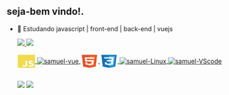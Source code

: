 ## seja-bem vindo!.

- 🌱 Estudando javascript | front-end | back-end | vuejs
   <div>
  <a href="https://github.com/samuelbra">
  <img height="180em" src="https://github-readme-stats.vercel.app/api?username=samuelbra&show_icons=true&theme=dark&include_all_commits=true&count_private=true"/>
  <img height="180em" src="https://github-readme-stats.vercel.app/api/top-langs/?username=samuelbra&layout=compact&langs_count=16&theme=dark"/>  
     
     
     
     
     
     
    <div style="display: inline_block"><br>
    <img align="center" alt="samuel-Js" height="30" width="40" src="https://raw.githubusercontent.com/devicons/devicon/master/icons/javascript/javascript-plain.svg">
    <img align="center" alt="samuel-vue" height="30" width="40" src="https://cdn.jsdelivr.net/gh/devicons/devicon/icons/vuejs/vuejs-original-wordmark.svg">
    <img align="center" alt="samuel-HTML" height="30" width="40" src="https://raw.githubusercontent.com/devicons/devicon/master/icons/html5/html5-original.svg">
    <img align="center" alt="samuel-CSS" height="30" width="40" src="https://raw.githubusercontent.com/devicons/devicon/master/icons/css3/css3-original.svg">
    <img align="center" alt="samuel-Linux" height="30" width="40" src="https://cdn.jsdelivr.net/gh/devicons/devicon/icons/linux/linux-original.svg">
    <img align="center" alt="samuel-VScode" height="30" width="40" src="https://cdn.jsdelivr.net/gh/devicons/devicon/icons/vscode/vscode-original.svg">
  </div>

    ##

  <div> 
    <a href="https://www.instagram.com/samuel_oliveiraa_/" target="_blank"><img src="https://img.shields.io/badge/-Instagram-%23E4405F?style=for-the-badge&logo=instagram&logoColor=white" target="_blank"></a>
    <a href="https://www.linkedin.com/in/samuel-oliveira-lopes" target="_blank"><img src="https://img.shields.io/badge/-LinkedIn-%230077B5?style=for-the-badge&logo=linkedin&logoColor=white" target="_blank"></a> 
     
  </div>
    
  

